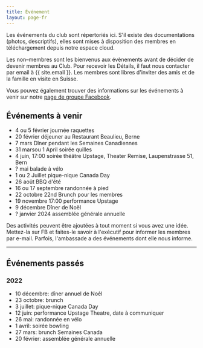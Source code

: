 ```yaml
---
title: Événement
layout: page-fr
---
```


Les événements du club sont répertoriés ici. S'il existe des documentations (photos, descriptifs), elles sont mises à disposition des membres en téléchargement depuis notre espace cloud.

Les non–membres sont les bienvenus aux évènements avant de décider de devenir membres au Club. Pour recevoir les Détails, il faut nous contacter par email à {{ site.email }}.
Les membres sont libres d'inviter des amis et de la famille en visite en Suisse.

Vous pouvez également trouver des informations sur les événements à venir sur notre [page de groupe Facebook](https://www.facebook.com/groups/canadaclubberne/).

## Événements à venir

 - 4 ou 5 février journée raquettes
 - 20 février déjeuner au Restaurant Beaulieu, Berne
 - 7 mars Dîner pendant les Semaines Canadiennes
 - 31 marsou 1 April soirée quilles
 - 4 juin, 17:00 soirée théâtre Upstage, Theater Remise, Laupenstrasse 51, Bern
 - ? mai balade à vélo
 - 1 ou 2 Juillet pique-nique Canada Day
 - 26 août BBQ d'été
 - 16 ou 17 septembre randonnée à pied
 - 22 octobre 22nd Brunch pour les membres
 - 19 novembre 17:00 performance Upstage
 - 9  décembre Dîner de Noël
 - ? janvier 2024 assemblée générale annuelle



Des activités peuvent être ajoutées à tout moment si vous avez une idée. Mettez-la sur FB et faites-le savoir à l'exécutif pour informer les membres par e-mail.
Parfois, l'ambassade a des événements dont elle nous informe.

---

## Événements passés

### 2022

- 10 décembre: dîner annuel de Noêl
- 23 octobre: brunch
- 3 juillet: pique-nique Canada Day
- 12 juin: performance Upstage Theatre, date à communiquer
- 26 mai: randonnée en vélo
- 1 avril: soirée bowling
- 27 mars: brunch Semaines Canada
- 20 février: assemblée générale annuelle

